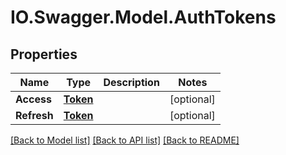 # IO.Swagger.Model.AuthTokens
## Properties

Name | Type | Description | Notes
------------ | ------------- | ------------- | -------------
**Access** | [**Token**](Token.md) |  | [optional] 
**Refresh** | [**Token**](Token.md) |  | [optional] 

[[Back to Model list]](../README.md#documentation-for-models) [[Back to API list]](../README.md#documentation-for-api-endpoints) [[Back to README]](../README.md)

